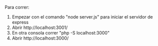 Para correr:
1. Empezar con el comando "node server.js" para iniciar el servidor de express
2. Abrir http://localhost:3001/
3. En otra consola correr "php -S localhost:3000"
4. Abrir http://localhost:3000/ 
